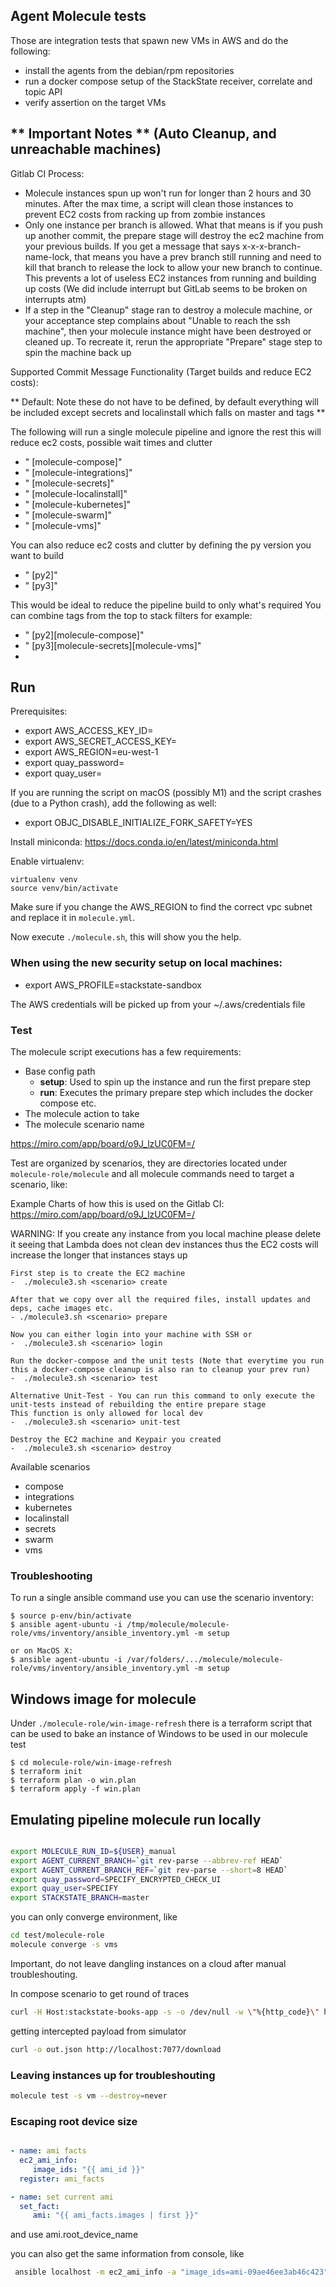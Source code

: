Agent Molecule tests
--------------------

Those are integration tests that spawn new VMs in AWS and do the following:

* install the agents from the debian/rpm repositories
* run a docker compose setup of the StackState receiver, correlate and topic API
* verify assertion on the target VMs

## ** Important Notes ** (Auto Cleanup, and unreachable machines)
Gitlab CI Process:
- Molecule instances spun up won't run for longer than 2 hours and 30 minutes. After the max time, a script will clean those instances to prevent EC2 costs from racking up from zombie instances
- Only one instance per branch is allowed. What that means is if you push up another commit, the prepare stage will destroy the ec2 machine from your previous builds. If you get a message that says x-x-x-branch-name-lock, that means you have a prev branch still running and need to kill that branch to release the lock to allow your new branch to continue. This prevents a lot of useless EC2 instances from running and building up costs (We did include interrupt but GitLab seems to be broken on interrupts atm)
- If a step in the "Cleanup" stage ran to destroy a molecule machine, or your acceptance step complains about "Unable to reach the ssh machine", then your molecule instance might have been destroyed or cleaned up. To recreate it, rerun the appropriate "Prepare" stage step to spin the machine back up

Supported Commit Message Functionality (Target builds and reduce EC2 costs):

** Default: Note these do not have to be defined, by default everything will be included except secrets and localinstall which falls on master and tags **

The following will run a single molecule pipeline and ignore the rest
this will reduce ec2 costs, possible wait times and clutter
- "<commit message> [molecule-compose]"
- "<commit message> [molecule-integrations]"
- "<commit message> [molecule-secrets]"
- "<commit message> [molecule-localinstall]"
- "<commit message> [molecule-kubernetes]"
- "<commit message> [molecule-swarm]"
- "<commit message> [molecule-vms]"

You can also reduce ec2 costs and clutter by defining the py version you want to build
- "<commit message> [py2]"
- "<commit message> [py3]"

This would be ideal to reduce the pipeline build to only what's required
You can combine tags from the top to stack filters for example:
- "<commit message> [py2][molecule-compose]"
- "<commit message> [py3][molecule-secrets][molecule-vms]"
-
## Run

Prerequisites:

* export AWS_ACCESS_KEY_ID=
* export AWS_SECRET_ACCESS_KEY=
* export AWS_REGION=eu-west-1
* export quay_password=
* export quay_user=

If you are running the script on macOS (possibly M1) and the script crashes (due to a Python crash), add the following as well:
* export OBJC_DISABLE_INITIALIZE_FORK_SAFETY=YES


Install miniconda: https://docs.conda.io/en/latest/miniconda.html

Enable virtualenv:
```shell
virtualenv venv
source venv/bin/activate
```

Make sure if you change the AWS_REGION to find the correct vpc subnet and replace it in `molecule.yml`.

Now execute `./molecule.sh`, this will show you the help.

### When using the new security setup on local machines:

* export AWS_PROFILE=stackstate-sandbox

The AWS credentials will be picked up from your ~/.aws/credentials file

### Test

The molecule script executions has a few requirements:
- Base config path
   - **setup**: Used to spin up the instance and run the first prepare step
   - **run**: Executes the primary prepare step which includes the docker compose etc.
- The molecule action to take
- The molecule scenario name

https://miro.com/app/board/o9J_lzUC0FM=/

Test are organized by scenarios, they are directories located under `molecule-role/molecule` and all molecule commands need to target a scenario, like:

Example Charts of how this is used on the Gitlab CI: https://miro.com/app/board/o9J_lzUC0FM=/

WARNING: If you create any instance from you local machine please delete it seeing that Lambda does not clean dev instances thus the EC2 costs will increase the longer that instances stays up

    First step is to create the EC2 machine
    -  ./molecule3.sh <scenario> create

    After that we copy over all the required files, install updates and deps, cache images etc.
    - ./molecule3.sh <scenario> prepare

    Now you can either login into your machine with SSH or
    -  ./molecule3.sh <scenario> login

    Run the docker-compose and the unit tests (Note that everytime you run this a docker-compose cleanup is also ran to cleanup your prev run)
    -  ./molecule3.sh <scenario> test

    Alternative Unit-Test - You can run this command to only execute the unit-tests instead of rebuilding the entire prepare stage
    This function is only allowed for local dev
    -  ./molecule3.sh <scenario> unit-test

    Destroy the EC2 machine and Keypair you created
    -  ./molecule3.sh <scenario> destroy

Available scenarios
- compose
- integrations
- kubernetes
- localinstall
- secrets
- swarm
- vms

### Troubleshooting

To run a single ansible command use you can use the scenario inventory:

    $ source p-env/bin/activate
    $ ansible agent-ubuntu -i /tmp/molecule/molecule-role/vms/inventory/ansible_inventory.yml -m setup

    or on MacOS X:
    $ ansible agent-ubuntu -i /var/folders/.../molecule/molecule-role/vms/inventory/ansible_inventory.yml -m setup


## Windows image for molecule

Under `./molecule-role/win-image-refresh` there is a terraform script that can be used to bake an instance of Windows to be used in our molecule test

    $ cd molecule-role/win-image-refresh
    $ terraform init
    $ terraform plan -o win.plan
    $ terraform apply -f win.plan

## Emulating pipeline molecule run locally

```sh

export MOLECULE_RUN_ID=${USER}_manual
export AGENT_CURRENT_BRANCH=`git rev-parse --abbrev-ref HEAD`
export AGENT_CURRENT_BRANCH_REF=`git rev-parse --short=8 HEAD`
export quay_password=SPECIFY_ENCRYPTED_CHECK_UI
export quay_user=SPECIFY
export STACKSTATE_BRANCH=master
```

you can only converge environment, like

```sh
cd test/molecule-role
molecule converge -s vms
```

Important, do not leave dangling instances on a cloud after manual troubleshouting.

In compose scenario to get round of traces

```sh
curl -H Host:stackstate-books-app -s -o /dev/null -w \"%{http_code}\" http://localhost/stackstate-books-app/listbooks
```
getting intercepted payload from simulator

```sh
curl -o out.json http://localhost:7077/download
```


### Leaving instances up for troubleshouting
```sh
molecule test -s vm --destroy=never
```

### Escaping root device size

```yaml

- name: ami facts
  ec2_ami_info:
     image_ids: "{{ ami_id }}"
  register: ami_facts

- name: set current ami
  set_fact:
     ami: "{{ ami_facts.images | first }}"
```


and use ami.root_device_name


you can also get the same information from console, like

```sh
 ansible localhost -m ec2_ami_info -a "image_ids=ami-09ae46ee3ab46c423" | grep root_device
```
